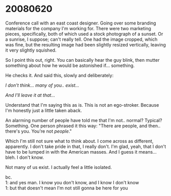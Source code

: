 # 20080620

Conference call with an east coast designer. Going over some branding materials for the company I'm working for. There were two marketing pieces, specifically, both of which used a stock photograph of a sunset. Or a sunrise, I suppose; can't really tell. One had the image cropped, which was fine, but the resulting image had been slightly resized vertically, leaving it very slightly squished.

So I point this out, right. You can basically hear the guy blink, then mutter something about how he would be astonished if... something.

He checks it. And said this, slowly and deliberately:

_I don't think... many of you.. exist..._

_And I'll leave it at that..._

Understand that I'm saying this as is. This is not an ego-stroker. Because I'm honestly just a little taken aback.

An alarming number of people have told me that I'm not.. normal? Typical? Something. One person phrased it this way: "There are people, and then.. there's you. You're not _people_."

Which I'm still not sure what to think about. I come across as different, apparently. I don't take pride in that, I really don't. I'm glad, yeah, that I don't have to be lumped in with the American masses. And I guess it means... bleh. I don't know.

Not many of us exist. I actually feel a little isolated.

bc.\
1: and yes man. I know you don't know, and I know I don't know\
1: but that doesn't mean I'm not still gonna be here for you
